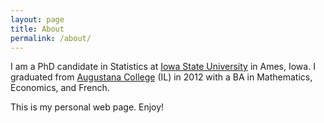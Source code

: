 ```yaml
---
layout: page
title: About
permalink: /about/
---
```


I am a PhD candidate in Statistics at [Iowa State University](http://stat.iastate.edu/) in Ames, Iowa. I graduated from [Augustana College](https://www.augustana.edu/) (IL) in 2012 with a BA in Mathematics, Economics, and French. 

This is my personal web page. Enjoy! 


